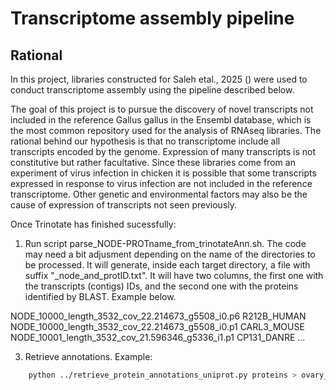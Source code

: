 # Transcriptome assembly pipeline

## Rational

In this project, libraries constructed for Saleh etal., 2025 () were used to conduct transcriptome assembly using the pipeline described below.

The goal of this project is to pursue the discovery of novel transcripts not included in the reference Gallus gallus in the Ensembl database, which is the most common repository used for the analysis of RNAseq libraries. The rational behind our hypothesis is that no transcriptome include all transcripts encoded by the genome. Expression of many transcripts is not constitutive but rather facultative. Since these libraries come from an experiment of virus infection in chicken it is possible that some transcripts expressed in response to virus infection are not included in the reference transcriptome. Other genetic and environmental factors may also be the cause of expression of transcripts not seen previously.

Once Trinotate has finished sucessfully:

1. Run script parse_NODE-PROTname_from_trinotateAnn.sh. The code may need a bit adjusment depending on the name of the directories to be processed. It will generate, inside each target directory, a file with suffix "_node_and_protID.txt". It will have two columns, the first one with the transcripts (contigs) IDs, and the second one with the proteins identified by BLAST. Example below. 

NODE_10000_length_3532_cov_22.214673_g5508_i0.p6	R212B_HUMAN
NODE_10000_length_3532_cov_22.214673_g5508_i0.p1	CARL3_MOUSE
NODE_10001_length_3532_cov_21.596346_g5336_i1.p1	CP131_DANRE
...

3. Retrieve annotations. Example:

```bash
	python ../retrieve_protein_annotations_uniprot.py proteins > ovary_uniprot_ann.txt
```


